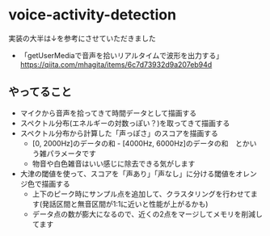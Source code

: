 # voice-activity-detection
実装の大半は↓を参考にさせていただきました
- 「getUserMediaで音声を拾いリアルタイムで波形を出力する」https://qiita.com/mhagita/items/6c7d73932d9a207eb94d

## やってること
- マイクから音声を拾ってきて時間データとして描画する
- スペクトル分布(エネルギーの対数っぽい？)を取ってきて描画する
- スペクトル分布から計算した「声っぽさ」のスコアを描画する
  - [0, 2000Hz]のデータの和 - [4000Hz, 6000Hz]のデータの和　とかいう雑パラメータです
  - 物音や白色雑音はいい感じに除去できる気がします
- 大津の閾値を使って、スコアを「声あり」「声なし」に分ける閾値をオレンジ色で描画する
  - 上下のピーク時にサンプル点を追加して、クラスタリングを行わせてます(発話区間と無音区間が1:1に近いと性能が上がるかも)
  - データ点の数が膨大になるので、近くの2点をマージしてメモリを削減してます
